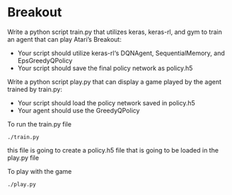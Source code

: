 # Breakout
Write a python script train.py that utilizes keras, keras-rl, and gym to train an agent that can play Atari’s Breakout:
<br>
* Your script should utilize keras-rl‘s DQNAgent, SequentialMemory, and EpsGreedyQPolicy
* Your script should save the final policy network as policy.h5

Write a python script play.py that can display a game played by the agent trained by train.py:
<br>
* Your script should load the policy network saved in policy.h5
* Your agent should use the GreedyQPolicy

To run the train.py file
```
./train.py
```
this file is going to create a policy.h5 file that is going to be loaded in the play.py file

To play with the game
```
./play.py
```
